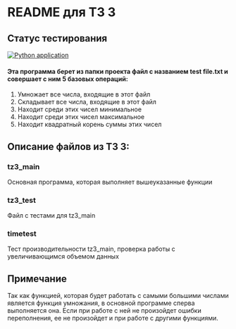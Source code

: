 # README для ТЗ 3
## Статус тестирования
[![Python application](https://github.com/NikitaBasil/tz3_Vasilev/actions/workflows/python-app.yml/badge.svg)](https://github.com/NikitaBasil/tz3_Vasilev/actions/workflows/python-app.yml)

#### Эта программа берет из папки проекта файл с названием test file.txt и совершает с ним 5 базовых операций:
1. Умножает все числа, входящие в этот файл
2. Складывает все числа, входящие в этот файл
3. Находит среди этих чисел минимальное
4. Находит среди этих чисел максимальное
5. Находит квадратный корень суммы этих чисел
## Описание файлов из ТЗ 3:
### tz3_main
Основная программа, которая выполняет вышеуказанные функции
### tz3_test
Файл с тестами для tz3_main
### timetest
Тест производительности tz3_main, проверка работы с увеличивающимся объемом данных

## Примечание
Так как функцией, которая будет работать с самыми большими числами является функция умножания,
в основной программе сперва выполняется она. Если при работе с ней не произойдет ошибки переполнения, ее не произойдет 
и при работе с другими функциями. 
